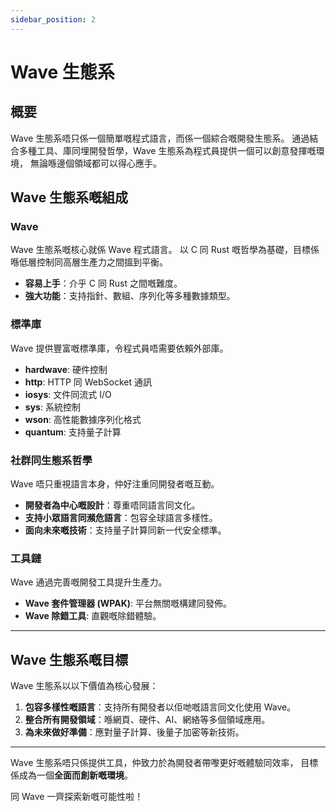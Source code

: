 ```yaml
---
sidebar_position: 2
---
```


# Wave 生態系

## 概要

Wave 生態系唔只係一個簡單嘅程式語言，而係一個綜合嘅開發生態系。
通過結合多種工具、庫同埋開發哲學，Wave 生態系為程式員提供一個可以創意發揮嘅環境，
無論喺邊個領域都可以得心應手。

## Wave 生態系嘅組成
### Wave
Wave 生態系嘅核心就係 Wave 程式語言。
以 C 同 Rust 嘅哲學為基礎，目標係喺低層控制同高層生產力之間搵到平衡。

* **容易上手**：介乎 C 同 Rust 之間嘅難度。
* **強大功能**：支持指針、數組、序列化等多種數據類型。

### 標準庫
Wave 提供豐富嘅標準庫，令程式員唔需要依賴外部庫。

* **hardwave**: 硬件控制
* **http**: HTTP 同 WebSocket 通訊
* **iosys**: 文件同流式 I/O
* **sys**: 系統控制
* **wson**: 高性能數據序列化格式
* **quantum**: 支持量子計算

### 社群同生態系哲學
Wave 唔只重視語言本身，仲好注重同開發者嘅互動。

* **開發者為中心嘅設計**：尊重唔同語言同文化。
* **支持小眾語言同瀕危語言**：包容全球語言多樣性。
* **面向未來嘅技術**：支持量子計算同新一代安全標準。

### 工具鏈
Wave 通過完善嘅開發工具提升生產力。

* **Wave 套件管理器 (WPAK)**: 平台無關嘅構建同發佈。
* **Wave 除錯工具**: 直觀嘅除錯體驗。

---

## Wave 生態系嘅目標
Wave 生態系以以下價值為核心發展：

1. **包容多樣性嘅語言**：支持所有開發者以佢哋嘅語言同文化使用 Wave。
2. **整合所有開發領域**：喺網頁、硬件、AI、網絡等多個領域應用。
3. **為未來做好準備**：應對量子計算、後量子加密等新技術。

---

Wave 生態系唔只係提供工具，仲致力於為開發者帶嚟更好嘅體驗同效率，
目標係成為一個**全面而創新嘅環境**。

同 Wave 一齊探索新嘅可能性啦！

